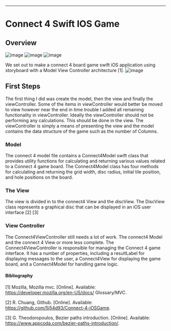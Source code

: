 
---
# Connect 4 Swift IOS Game

## Overview

![image](https://user-images.githubusercontent.com/44605305/231791727-7e2c09a0-c23c-49e3-83a6-cf99741f383f.png)
![image](https://user-images.githubusercontent.com/44605305/231792305-3bc1521a-fac9-49c7-a2c0-f78a3089f202.png)
![image](https://user-images.githubusercontent.com/44605305/231792366-b6b63dff-7ea4-4d70-ac83-d2336dc99906.png)

We set out to make a connect 4 board game swift iOS application using storyboard with a Model
View Controller architecture [1]. 
![image](https://user-images.githubusercontent.com/44605305/231793183-21eaa8a5-1448-4405-9dde-e04b2171a4ef.png)

## First Steps
The first thing I did was create the model, then the view and finally the viewController. Some of
the items in viewController would better be moved to view however near the end in time trouble
I added all remaining functionality in viewController. Ideally the viewController should not be
performing any calculations. This should be done in the view. The viewController is simply a
means of presenting the view and the model contains the data structure of the game such as the
number of Columns.

### Model
The connect 4 model file contains a Connect4Model swift class that provides utility functions for
calculating and returning various values related to a Connect 4 game board. The Connect4Model
class has four methods for calculating and returning the grid width, disc radius, initial tile position,
and hole positions on the board. 

### The View
The view is divided in to the connect4 View and the discView.
The DiscView class represents a graphical disc that can be displayed in an iOS user interface [2] [3]

### View Controller
The Connect4ViewController still needs a lot of work. The connect4 Model and the connect 4
View or more less complete.
The Connect4ViewController is responsible for managing the Connect 4 game interface. It has
a number of properties, including a resultLabel for displaying messages to the user, a Connect4View
for displaying the game board, and a Connect4Model for handling game logic.


#### Bibliography
[1] Mozilla, Mozilla mvc. [Online]. Available: https://developer.mozilla.org/en-US/docs/
Glossary/MVC.

[2] R. Chuang, Github. [Online]. Available: https://github.com/5j54d93/Connect-4-iOSGame.

[3] G. Theodoropoulos, Bezier paths introduction. [Online]. Available: https://www.appcoda.com/bezier-paths-introduction/.
